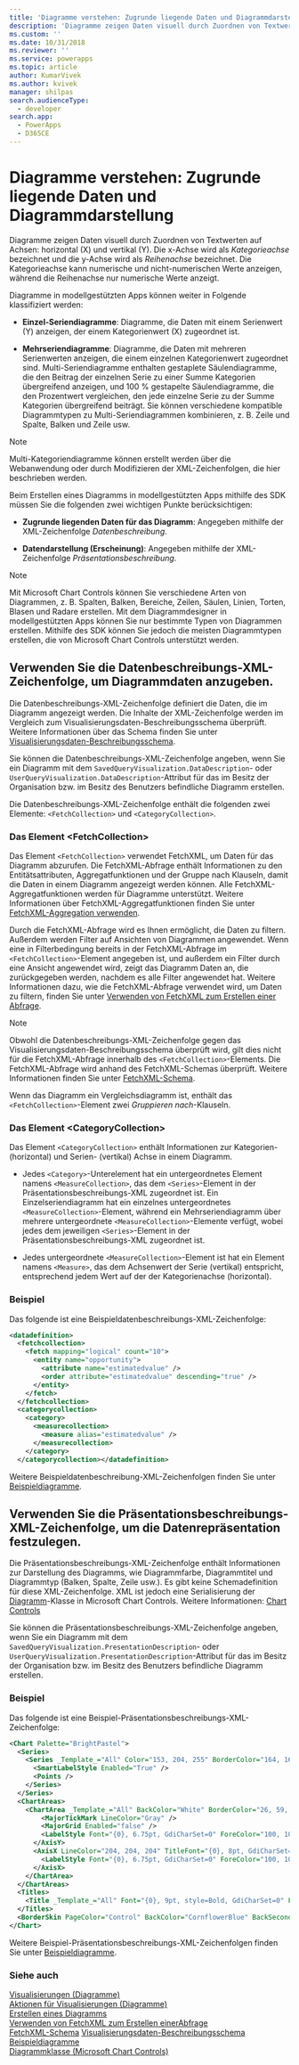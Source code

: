 ```yaml
---
title: 'Diagramme verstehen: Zugrunde liegende Daten und Diagrammdarstellung (modellgestützte Apps) | Microsoft Docs'
description: 'Diagramme zeigen Daten visuell durch Zuordnen von Textwerten auf Achsen: horizontal (X) und vertikal (Y). Die x-Achse wird als Kategorieachse bezeichnet und die y-Achse wird als Reihenachse bezeichnet.'
ms.custom: ''
ms.date: 10/31/2018
ms.reviewer: ''
ms.service: powerapps
ms.topic: article
author: KumarVivek
ms.author: kvivek
manager: shilpas
search.audienceType:
  - developer
search.app:
  - PowerApps
  - D365CE
---
```

# <a name="understand-charts-underlying-data-and-chart-representation"></a>Diagramme verstehen: Zugrunde liegende Daten und Diagrammdarstellung

<!-- https://docs.microsoft.com/en-us/dynamics365/customer-engagement/developer/customize-dev/understand-charts-underlying-data-chart-representation -->

Diagramme zeigen Daten visuell durch Zuordnen von Textwerten auf Achsen: horizontal (X) und vertikal (Y). Die x-Achse wird als *Kategorieachse* bezeichnet und die y-Achse wird als *Reihenachse* bezeichnet. Die Kategorieachse kann numerische und nicht-numerischen Werte anzeigen, während die Reihenachse nur numerische Werte anzeigt.  
  
 Diagramme in modellgestützten Apps können weiter in Folgende klassifiziert werden:  
  
- **Einzel-Seriendiagramme**: Diagramme, die Daten mit einem Serienwert (Y) anzeigen, der einem Kategorienwert (X) zugeordnet ist.  
  
- **Mehrseriendiagramme**: Diagramme, die Daten mit mehreren Serienwerten anzeigen, die einem einzelnen Kategorienwert zugeordnet sind. Multi-Seriendiagramme enthalten gestaplete Säulendiagramme, die den Beitrag der einzelnen Serie zu einer Summe Kategorien übergreifend anzeigen, und 100 % gestapelte Säulendiagramme, die den Prozentwert vergleichen, den jede einzelne Serie zu der Summe Kategorien übergreifend beiträgt. Sie können verschiedene kompatible Diagrammtypen zu Multi-Seriendiagrammen kombinieren, z. B. Zeile und Spalte, Balken und Zeile usw.  
  
> [!NOTE]
>  Multi-Kategoriendiagramme können erstellt werden über die Webanwendung oder durch Modifizieren der XML-Zeichenfolgen, die hier beschrieben werden.  
  
 Beim Erstellen eines Diagramms in modellgestützten Apps mithilfe des SDK müssen Sie die folgenden zwei wichtigen Punkte berücksichtigen:  
  
- **Zugrunde liegenden Daten für das Diagramm**: Angegeben mithilfe der XML-Zeichenfolge *Datenbeschreibung*.  
  
- **Datendarstellung (Erscheinung)**: Angegeben mithilfe der XML-Zeichenfolge *Präsentationsbeschreibung*.  
  
> [!NOTE]
> Mit Microsoft Chart Controls können Sie verschiedene Arten von Diagrammen, z. B. Spalten, Balken, Bereiche, Zeilen, Säulen, Linien, Torten, Blasen und Radare erstellen. Mit dem Diagrammdesigner in modellgestützten Apps können Sie nur bestimmte Typen von Diagrammen erstellen. Mithilfe des SDK können Sie jedoch die meisten Diagrammtypen erstellen, die von Microsoft Chart Controls unterstützt werden.  
  
## <a name="use-the-data-description-xml-string-to-specify-chart-data"></a>Verwenden Sie die Datenbeschreibungs-XML-Zeichenfolge, um Diagrammdaten anzugeben.  
 Die Datenbeschreibungs-XML-Zeichenfolge definiert die Daten, die im Diagramm angezeigt werden. Die Inhalte der XML-Zeichenfolge werden im Vergleich zum Visualisierungsdaten-Beschreibungsschema überprüft. Weitere Informationen über das Schema finden Sie unter [Visualisierungsdaten-Beschreibungsschema](visualization-data-description-schema.md).  
  
 Sie können die Datenbeschreibungs-XML-Zeichenfolge angeben, wenn Sie ein Diagramm mit dem `SavedQueryVisualization.DataDescription`- oder `UserQueryVisualization.DataDescription`-Attribut für das im Besitz der Organisation bzw. im Besitz des Benutzers befindliche Diagramm erstellen.  
  
 Die Datenbeschreibungs-XML-Zeichenfolge enthält die folgenden zwei Elemente: `<FetchCollection>` und `<CategoryCollection>`.  
  
### <a name="the-fetchcollection-element"></a>Das Element \<FetchCollection> 
 
 Das Element `<FetchCollection>` verwendet FetchXML, um Daten für das Diagramm abzurufen. Die FetchXML-Abfrage enthält Informationen zu den Entitätsattributen, Aggregatfunktionen und der Gruppe nach Klauseln, damit die Daten in einem Diagramm angezeigt werden können. Alle FetchXML-Aggregatfunktionen werden für Diagramme unterstützt. Weitere Informationen über FetchXML-Aggregatfunktionen finden Sie unter [FetchXML-Aggregation verwenden](../common-data-service/use-fetchxml-aggregation.md).  
  
 Durch die FetchXML-Abfrage wird es Ihnen ermöglicht, die Daten zu filtern. Außerdem werden Filter auf Ansichten von Diagrammen angewendet. Wenn eine in Filterbedingung bereits in der FetchXML-Abfrage im `<FetchCollection>`-Element angegeben ist, und außerdem ein Filter durch eine Ansicht angewendet wird, zeigt das Diagramm Daten an, die zurückgegeben werden, nachdem es alle Filter angewendet hat. Weitere Informationen dazu, wie die FetchXML-Abfrage verwendet wird, um Daten zu filtern, finden Sie unter [Verwenden von FetchXML zum Erstellen einer Abfrage](../common-data-service/use-fetchxml-construct-query.md).  
  
> [!NOTE]
>  Obwohl die Datenbeschreibungs-XML-Zeichenfolge gegen das Visualisierungsdaten-Beschreibungsschema überprüft wird, gilt dies nicht für die FetchXML-Abfrage innerhalb des `<FetchCollection>`-Elements. Die FetchXML-Abfrage wird anhand des FetchXML-Schemas überprüft. Weitere Informationen finden Sie unter [FetchXML-Schema](../common-data-service/fetchxml-schema.md).  
  
 Wenn das Diagramm ein Vergleichsdiagramm ist, enthält das `<FetchCollection>`-Element zwei *Gruppieren nach*-Klauseln.  
  
### <a name="the-categorycollection-element"></a>Das Element \<CategoryCollection>  
 Das Element `<CategoryCollection>` enthält Informationen zur Kategorien- (horizontal) und Serien- (vertikal) Achse in einem Diagramm.  
  
-   Jedes `<Category>`-Unterelement hat ein untergeordnetes Element namens `<MeasureCollection>`, das dem `<Series>`-Element in der Präsentationsbeschreibungs-XML zugeordnet ist. Ein Einzelseriendiagramm hat ein einzelnes untergeordnetes `<MeasureCollection>`-Element, während ein Mehrseriendiagramm über mehrere untergeordnete `<MeasureCollection>`-Elemente verfügt, wobei jedes dem jeweiligen `<Series>`-Element in der Präsentationsbeschreibungs-XML zugeordnet ist.  
  
-   Jedes untergeordnete `<MeasureCollection>`-Element ist hat ein Element namens `<Measure>`, das dem Achsenwert der Serie (vertikal) entspricht, entsprechend jedem Wert auf der der Kategorienachse (horizontal).  
  
### <a name="example"></a>Beispiel  
 Das folgende ist eine Beispieldatenbeschreibungs-XML-Zeichenfolge:  
  
```xml  
<datadefinition>  
  <fetchcollection>  
    <fetch mapping="logical" count="10">  
      <entity name="opportunity">  
        <attribute name="estimatedvalue" />  
        <order attribute="estimatedvalue" descending="true" />  
      </entity>  
    </fetch>  
  </fetchcollection>  
  <categorycollection>  
    <category>  
      <measurecollection>  
        <measure alias="estimatedvalue" />  
      </measurecollection>  
    </category>  
  </categorycollection></datadefinition>  
```  
  
 Weitere Beispieldatenbeschreibung-XML-Zeichenfolgen finden Sie unter [Beispieldiagramme](sample-charts.md).  
  
## <a name="use-the-presentation-description-xml-string-to-specify-data-representation"></a>Verwenden Sie die Präsentationsbeschreibungs-XML-Zeichenfolge, um die Datenrepräsentation festzulegen.  
 Die Präsentationsbeschreibungs-XML-Zeichenfolge enthält Informationen zur Darstellung des Diagramms, wie Diagrammfarbe, Diagrammtitel und Diagrammtyp (Balken, Spalte, Zeile usw.). Es gibt keine Schemadefinition für diese XML-Zeichenfolge. XML ist jedoch eine Serialisierung der [Diagramm](https://msdn.microsoft.com/library/system.web.ui.datavisualization.charting.chart.aspx)-Klasse in Microsoft Chart Controls. Weitere Informationen: [Chart Controls](http://go.microsoft.com/fwlink/p/?LinkId=128301)  
  
 Sie können die Präsentationsbeschreibungs-XML-Zeichenfolge angeben, wenn Sie ein Diagramm mit dem `SavedQueryVisualization.PresentationDescription`- oder `UserQueryVisualization.PresentationDescription`-Attribut für das im Besitz der Organisation bzw. im Besitz des Benutzers befindliche Diagramm erstellen.  
  
### <a name="example"></a>Beispiel  
 Das folgende ist eine Beispiel-Präsentationsbeschreibungs-XML-Zeichenfolge:  
  
```xml  
<Chart Palette="BrightPastel">  
  <Series>  
    <Series _Template_="All" Color="153, 204, 255" BorderColor="164, 164, 164" BorderDashStyle="Solid" BorderWidth="1" ShadowColor="128, 128, 128, 128" ShadowOffset="1" IsValueShownAsLabel="true" Font="{0}, 6.75pt" BackGradientStyle="TopBottom" BackSecondaryColor="0, 102, 153" LabelForeColor="100, 100, 100" ChartType="Column">  
      <SmartLabelStyle Enabled="True" />  
      <Points />  
    </Series>  
  </Series>  
  <ChartAreas>  
    <ChartArea _Template_="All" BackColor="White" BorderColor="26, 59, 105" BorderWidth="0" BorderDashStyle="Solid">      <AxisY LineColor="204, 204, 204" TitleFont="{0}, 8pt, GdiCharSet=0" TitleForeColor="100, 100, 100" LabelAutoFitMaxFontSize="7" LabelAutoFitMinFontSize="7">  
        <MajorTickMark LineColor="Gray" />  
        <MajorGrid Enabled="false" />  
        <LabelStyle Font="{0}, 6.75pt, GdiCharSet=0" ForeColor="100, 100, 100" />  
      </AxisY>  
      <AxisX LineColor="204, 204, 204" TitleFont="{0}, 8pt, GdiCharSet=0" TitleForeColor="100, 100, 100" LabelAutoFitMaxFontSize="7" LabelAutoFitMinFontSize="7">        <MajorTickMark LineColor="Gray" />        <MajorGrid Enabled="false" />  
        <LabelStyle Font="{0}, 6.75pt, GdiCharSet=0" ForeColor="100, 100, 100" />  
      </AxisX>  
    </ChartArea>  
  </ChartAreas>  
  <Titles>  
    <Title _Template_="All" Font="{0}, 9pt, style=Bold, GdiCharSet=0" ForeColor="100, 100, 100"></Title>  
  </Titles>  
  <BorderSkin PageColor="Control" BackColor="CornflowerBlue" BackSecondaryColor="CornflowerBlue" />  
</Chart>  
```  
  
 Weitere Beispiel-Präsentationsbeschreibungs-XML-Zeichenfolgen finden Sie unter [Beispieldiagramme](sample-charts.md).  
  
### <a name="see-also"></a>Siehe auch  
 [Visualisierungen (Diagramme)](view-data-with-visualizations-charts.md)   
 [Aktionen für Visualisierungen (Diagramme)](actions-visualizations-charts.md)   
 [Erstellen eines Diagramms](create-visualization-chart.md)   
 [Verwenden von FetchXML zum Erstellen einerAbfrage](../common-data-service/use-fetchxml-construct-query.md)   
 [FetchXML-Schema](../common-data-service/fetchxml-schema.md) [Visualisierungsdaten-Beschreibungsschema](visualization-data-description-schema.md)   
 [Beispieldiagramme](sample-charts.md)   
 [Diagrammklasse (Microsoft Chart Controls)](https://msdn.microsoft.com/library/system.web.ui.datavisualization.charting.chart.aspx)
